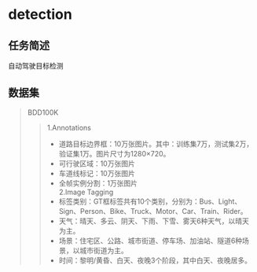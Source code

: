 # detection
## 任务简述
自动驾驶目标检测
## 数据集
> BDD100K
>> 1.Annotations
>> * 道路目标边界框：10万张图片。其中：训练集7万，测试集2万，验证集1万。图片尺寸为1280×720。
>> * 可行驶区域：10万张图片
>> * 车道线标记：10万张图片
>> * 全帧实例分割：1万张图片  
>> 2.Image Tagging
>> * 标签类别：GT框标签共有10个类别，分别为：Bus、Light、Sign、Person、Bike、Truck、Motor、Car、Train、Rider。
>> * 天气：晴天、多云、阴天、下雨、下雪、雾天6种天气，以晴天为主。
>> * 场景：住宅区、公路、城市街道、停车场、加油站、隧道6种场景，以城市街道为主。
>> * 时间：黎明/黄昏、白天、夜晚3个阶段，其中白天、夜晚居多。
